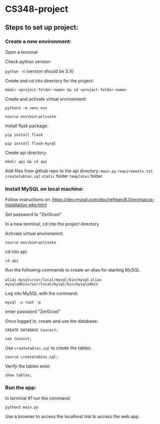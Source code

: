 # CS348-project
## Steps to set up project:

### Create a new environment:

Open a terminal

Check python version-

`python -V` (version should be 3.X)

Create and cd into directory for the project:

`mkdir <project-folder-name> && cd <project-folder-name>`

Create and activate virtual environment:

`python3 -m venv env`

`source env\bin\activate`

Install flask package:

`pip install flask`

`pip install flask-mysql`

Create api directory:

`mkdir api && cd api`

Add files from github repo to the api directory:
`main.py`
`requirements.txt`
`createtables.sql`
`static` folder
`templates` folder


### Install MySQL on local machine: 

Follow instructions on: https://dev.mysql.com/doc/refman/8.0/en/macos-installation-pkg.html

Set password to "Zer0cool"

In a new terminal, cd into the project directory

Activate virtual environemnt:

`source env\bin\activate`

cd into api:

`cd api`

Run the following commands to create an alias for starting MySQL

`alias mysql=/usr/local/mysql/bin/mysql`
`alias mysqladmin=/usr/local/mysql/bin/mysqladmin`

Log into MySQL with the command:

`mysql -u root -p`

enter password "Zer0cool"

Once logged in, create and use the database: 

`CREATE DATABASE Concoct;`

`use Concoct;`

Use `createtables.sql` to create the tables:

`source createtables.sql;`

Verify the tables exist:

`show tables;`

### Run the app: 

In terminal #1 run the command:

`python3 main.py`

Use a browser to access the localhost link to access the web app.
